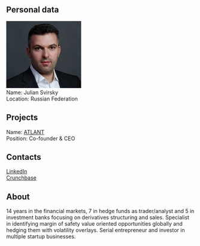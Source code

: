 ## Personal data
![julian svirsky photo](photo/julian_svirsky.jpg)  
Name:   Julian Svirsky  
Location: Russian Federation  
## Projects 
Name: [ATLANT](../projects/atlant.md)  
Position: Co-founder & CEO
## Contacts
[LinkedIn](https://www.linkedin.com/in/jules8/)    
[Crunchbase](https://www.crunchbase.com/person/julian-svirsky#/entity)
## About
14 years in the financial markets, 7 in hedge funds as trader/analyst and 5 in investment banks focusing on derivatives structuring and sales. Specialist in identifying margin of safety value oriented opportunities globally and hedging them with volatility overlays. Serial entrepreneur and investor in multiple startup businesses.
